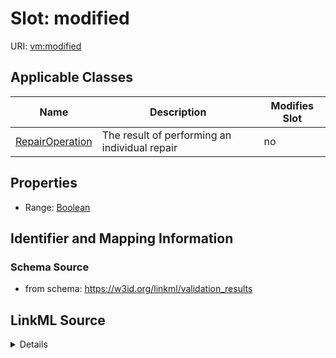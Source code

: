 

# Slot: modified

URI: [vm:modified](https://w3id.org/linkml/validation-model/modified)



<!-- no inheritance hierarchy -->





## Applicable Classes

| Name | Description | Modifies Slot |
| --- | --- | --- |
| [RepairOperation](RepairOperation.md) | The result of performing an individual repair |  no  |







## Properties

* Range: [Boolean](Boolean.md)





## Identifier and Mapping Information







### Schema Source


* from schema: https://w3id.org/linkml/validation_results




## LinkML Source

<details>
```yaml
name: modified
from_schema: https://w3id.org/linkml/validation_results
rank: 1000
alias: modified
owner: RepairOperation
domain_of:
- RepairOperation
range: boolean

```
</details>